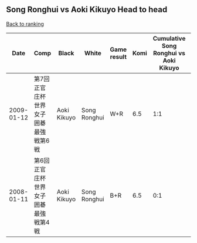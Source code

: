 ## Song Ronghui vs Aoki Kikuyo Head to head

[Back to ranking](../../index.md)




| **Date** | **Comp** | **Black** | **White** | **Game result** | **Komi** | **Cumulative Song Ronghui vs Aoki Kikuyo** | **Song Ronghui streak** | **Aoki Kikuyo streak** | 
| --- | --- | --- | --- | --- | --- | --- | --- | --- |
| 2009-01-12 | 第7回正官庄杯世界女子囲碁最強戦第6戦 | Aoki Kikuyo | Song Ronghui | W+R | 6.5 | 1:1 | 1 | 0 | 
| 2008-01-11 | 第6回正官庄杯世界女子囲碁最強戦第4戦 | Aoki Kikuyo | Song Ronghui | B+R | 6.5 | 0:1 | 0 | 1 |




